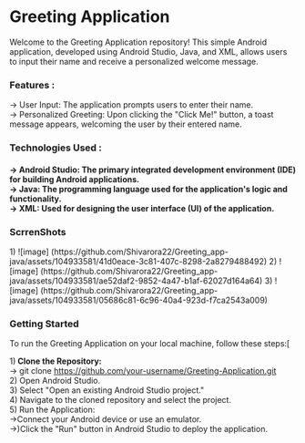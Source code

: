 <h1> Greeting Application </h1>
Welcome to the Greeting Application repository! This simple Android application, developed using Android Studio, Java, and XML, allows users to input their name and receive a personalized welcome message.<br>

<h3> Features : </h4>
-> User Input: The application prompts users to enter their name. <br>
-> Personalized Greeting: Upon clicking the "Click Me!" button, a toast message appears, welcoming the user by their entered name.<br>
<h3> Technologies Used : <h4>
-> Android Studio: The primary integrated development environment (IDE) for building Android applications.<br>
-> Java: The programming language used for the application's logic and functionality.<br>
-> XML: Used for designing the user interface (UI) of the application.<br>

 <h3>ScrrenShots</h3>
1) ![image] (https://github.com/Shivarora22/Greeting_app-java/assets/104933581/41d0eace-3c81-407c-8298-2a8279488492)
2) ![image] (https://github.com/Shivarora22/Greeting_app-java/assets/104933581/ae52daf2-9852-4a47-b1af-62027d164a64)
3) ![image] (https://github.com/Shivarora22/Greeting_app-java/assets/104933581/05686c81-6c96-40a4-923d-f7ca2543a009)

<h3>Getting Started </h4>
To run the Greeting Application on your local machine, follow these steps:[

1)<b> Clone the Repository: </b> <br>
 -> git clone https://github.com/your-username/Greeting-Application.git<br>
2) Open Android Studio.<br>
3) Select "Open an existing Android Studio project."<br>
4) Navigate to the cloned repository and select the project.<br>
5) Run the Application: <br>
  ->Connect your Android device or use an emulator.<br>
  ->)Click the "Run" button in Android Studio to deploy the application.<br>


